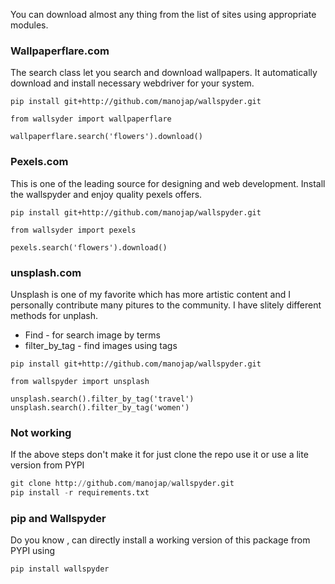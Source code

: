 You can download almost any thing from the list  of sites using appropriate 
modules.

### Wallpaperflare.com
  
The search class let you search and download wallpapers. It automatically download and install necessary
webdriver for your system. 
````
pip install git+http://github.com/manojap/wallspyder.git

from wallsyder import wallpaperflare

wallpaperflare.search('flowers').download()

````
### Pexels.com
This is one of the leading source for designing and web development. Install the wallspyder and enjoy quality pexels offers.

````
pip install git+http://github.com/manojap/wallspyder.git

from wallsyder import pexels

pexels.search('flowers').download()

```` 
### unsplash.com
Unsplash is one of my favorite which has more artistic content and I personally contribute many pitures to the community.
I have slitely different methods for unplash.
- Find - for search image by terms
- filter_by_tag - find images using tags

````
pip install git+http://github.com/manojap/wallspyder.git

from wallspyder import unsplash

unsplash.search().filter_by_tag('travel')
unsplash.search().filter_by_tag('women')

```` 
### Not working
If the above steps don't make it for just clone the repo use it or use a lite version from PYPI 
```python
git clone http://github.com/manojap/wallspyder.git
pip install -r requirements.txt
```
### pip and Wallspyder
 Do you know , can directly install a working version of this package from PYPI using
 
 ```python
pip install wallspyder
```

